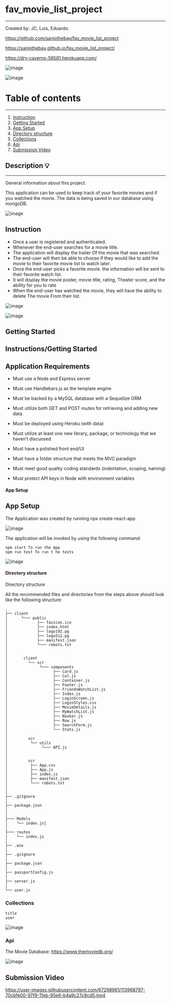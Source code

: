 
# fav_movie_list_project

---

Created by: JC, Luis, Eduardo.

https://github.com/sanjothebay/fav_movie_list_project

https://sanjothebay.github.io/fav_movie_list_project/

https://dry-caverns-58581.herokuapp.com/

![image](https://user-images.githubusercontent.com/67298961/113962438-4d9b5180-97ed-11eb-9da5-b93f92d65ce0.png)

![image](https://user-images.githubusercontent.com/67298961/113967339-66f4cb80-97f6-11eb-9566-cf0d4f5cc84e.png)

# Table of contents

---

1. [Instruction](#Instruction)
2. [Getting Started](#Getting_Started)
2. [App Setup](#App_Setup)
3. [Directory structure](#Directory_structure)
3. [Collections](#Collections)
4. [Api](#Api)
5. [Submission Video](#Submission_Video)


## Description :bulb:

---

General information about this project.

This application can be used to keep track of your favorite movies and if you watched the movie. 
The data is being saved in our database using mongoDB. 

![image](https://user-images.githubusercontent.com/67298961/113967229-314fe280-97f6-11eb-9d2b-ab619e07af58.png)


## Instruction <a name="Instruction"></a>

- Once a user is registered and authenticated. 
- Whenever the end-user searches for a movie title.  
- The application will display the trailer Of the movie that was searched.
- The end-user will then be able to choose if they would like to add the movie to their favorite movie list to watch later.
- Once the end-user picks a favorite movie.  the information will be sent to their favorite watch list. 
- It will display  the movie poster,  movie title, rating, Theater score,  and the ability for you to rate 
- When the end-user has watched the movie,  they will have the ability to delete The movie From their list. 


![image](https://user-images.githubusercontent.com/67298961/113967339-66f4cb80-97f6-11eb-9566-cf0d4f5cc84e.png)

![image](https://user-images.githubusercontent.com/67298961/113967461-a4595900-97f6-11eb-8ed5-ee8e8ac7516c.png)


## Getting Started <a name="Getting_Started"></a>

## Instructions/Getting Started

## Application Requirements

* Must use a Node and Express server

* Must use Handlebars.js as the template engine

* Must be backed by a MySQL database with a Sequelize ORM

* Must utilize both GET and POST routes for retrieving and adding new data

* Must be deployed using Heroku (with data)

* Must utilize at least one new library, package, or technology that we haven’t discussed

* Must have a polished front end/UI

* Must have a folder structure that meets the MVC paradigm

* Must meet good quality coding standards (indentation, scoping, naming)

* Must protect API keys in Node with environment variables


#### App Setup
## App Setup <a name="App_Setup"></a>

The Application was created by running npx create-react-app


![image](https://user-images.githubusercontent.com/67298961/113967772-52650300-97f7-11eb-9bbd-5c32930a480d.png)


The application will be invoked by using the following command:

```
npm start To run the App
npm run test To run t he tests 
```

![image](https://user-images.githubusercontent.com/67298961/113967678-1b8eed00-97f7-11eb-9c4b-fe55a807e97f.png)


#### Directory structure
Directory structure <a name="Directory_structure"></a>

All the recommended files and directories from the steps above should look like the following structure:

```
.
├── client
│      └─── public     
│             ├── favicon.ico
│             ├── index.html
│             ├── logo192.pg
│             ├── logo512.pg
│             ├── manifest.json
│             └─── robots.txt
│ 
│
│       client
│         └── scr
│              └─── components
│                    ├── Card.js
│                    ├── Col.js
│                    ├── Container.js
│                    ├── Footer.js
│                    ├── FriendsWatchList.js
│                    ├── Index.js
│                    ├── LoginScreen.js
│                    ├── LoginStyles.css
│                    ├── MovieDetails.js
│                    ├── MyWatchList.js
│                    ├── Navbar.js
│                    ├── Row.js
│                    ├── SearchForm.js
│                    └── Stats.js
│ 
│         scr
│          └── utils
│               └─── API.js
│  
│           
│         scr
│          ├── App.css
│          ├── App.js
│          ├── index.js
│          ├── manifest.json
│          └─── robots.txt
│           
│  
├── .gitgnore
│ 
├── package.json
│
│
├─── Models
│    └── index.js│
│
├─── routes
│    └── index.js
│ 
├── .env
│ 
├── .gitgnore
│ 
├── package.json
│ 
├── passportConfig.js
│
├── server.js
│
└── user.js
```


### Collections <a name="Collections"></a>
```
title
user 

```

![image](https://user-images.githubusercontent.com/67298961/113967854-86402880-97f7-11eb-85d8-7820a9bd0fef.png)


### Api <a name="Api"></a>

The Movie Database:
https://www.themoviedb.org/

![image](https://user-images.githubusercontent.com/67298961/113967962-c7d0d380-97f7-11eb-90f4-2e6ab3290c52.png)

## Submission Video <a name="Submission_Video"></a>

https://user-images.githubusercontent.com/67298961/113968797-70cbfe00-97f9-11eb-95e6-b4a9c27c9cd5.mp4
